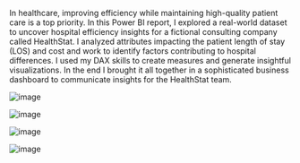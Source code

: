 In healthcare, improving efficiency while maintaining high-quality patient care is a top priority. In this Power BI report, I explored a real-world dataset to uncover hospital efficiency insights for a fictional consulting company called HealthStat. 
I analyzed attributes impacting the patient length of stay (LOS) and cost and work to identify factors contributing to hospital differences. 
I used my DAX skills to create measures and generate insightful visualizations. 
In the end I brought it all together in a sophisticated business dashboard to communicate insights for the HealthStat team. 

![image](https://github.com/user-attachments/assets/8ced2b86-4b54-4754-948f-fb9fe78ad7bb)


![image](https://github.com/user-attachments/assets/62107be6-b706-4d02-aa85-5cf3e1308798)


![image](https://github.com/user-attachments/assets/c3edbf4b-ed72-499c-829d-43dd3b2a746a)


![image](https://github.com/user-attachments/assets/8d19425b-3520-4ba5-8da1-a918ff7fd32a)


